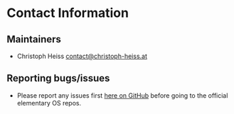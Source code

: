 # Contact Information

## Maintainers

 * Christoph Heiss <contact@christoph-heiss.at>

## Reporting bugs/issues

 * Please report any issues first [here on GitHub](https://github.com/christoph-heiss/gentoo-elementary) before
   going to the official elementary OS repos.
